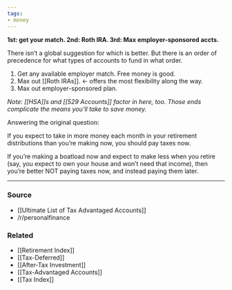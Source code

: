 ```yaml
---
tags:
- money
---
```

**1st: get your match. 2nd: Roth IRA. 3rd: Max employer-sponsored accts.**

There isn’t a global suggestion for which is better. But there is an order of precedence for what types of accounts to fund in what order.

1. Get any available employer match. Free money is good.
2. Max out [[Roth IRAs]]. ← offers the most flexibility along the way.
3. Max out employer-sponsored plan.

*Note: [[HSA]]s and [[529 Accounts]] factor in here, too. Those ends complicate the means you’ll take to save money.*

Answering the original question:

If you expect to take in more money each month in your retirement distributions than you’re making now, you should pay taxes now. 

If you’re making a boatload now and expect to make less when you retire (say, you expect to own your house and won’t need that income), then you’re better NOT paying taxes now, and instead paying them later.

---

### Source
- [[Ultimate List of Tax Advantaged Accounts]]
- /r/personalfinance

### Related
- [[Retirement Index]] 
- [[Tax-Deferred]]
- [[After-Tax Investment]] 
- [[Tax-Advantaged Accounts]]
- [[Tax Index]]